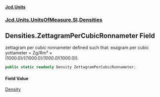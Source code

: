 #### [Jcd.Units](index.md 'index')
### [Jcd.Units.UnitsOfMeasure.SI](Jcd.Units.UnitsOfMeasure.SI.md 'Jcd.Units.UnitsOfMeasure.SI').[Densities](Densities.md 'Jcd.Units.UnitsOfMeasure.SI.Densities')

## Densities.ZettagramPerCubicRonnameter Field

zettagram per cubic ronnameter defined such that: exagram per cubic yottameter = Zg/Rm³ ×  
(1000.0)/((1000.0)*(1000.0)*(1000.0)).

```csharp
public static readonly Density ZettagramPerCubicRonnameter;
```

#### Field Value
[Density](Density.md 'Jcd.Units.UnitTypes.Density')
